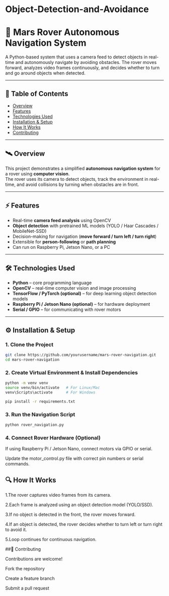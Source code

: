 ﻿# Object-Detection-and-Avoidance

# 🚀 Mars Rover Autonomous Navigation System

A Python-based system that uses a camera feed to detect objects in real-time and autonomously navigate by avoiding obstacles. The rover moves forward, analyzes video frames continuously, and decides whether to turn and go around objects when detected.

---

## 📑 Table of Contents

- [Overview](#overview)  
- [Features](#features)  
- [Technologies Used](#technologies-used)  
- [Installation & Setup](#installation--setup)  
- [How It Works](#how-it-works)  
- [Contributing](#contributing)  

---

## 🛰️ Overview

This project demonstrates a simplified **autonomous navigation system** for a rover using **computer vision**.  
The rover uses its camera to detect objects, track the environment in real-time, and avoid collisions by turning when obstacles are in front.

---

## ⚡ Features

- Real-time **camera feed analysis** using OpenCV  
- **Object detection** with pretrained ML models (YOLO / Haar Cascades / MobileNet-SSD)  
- Decision-making for navigation (**move forward / turn left / turn right**)  
- Extensible for **person-following** or **path planning**  
- Can run on Raspberry Pi, Jetson Nano, or a PC  

---

## 🛠️ Technologies Used

- **Python** – core programming language  
- **OpenCV** – real-time computer vision and image processing  
- **TensorFlow / PyTorch (optional)** – for deep learning object detection models  
- **Raspberry Pi / Jetson Nano (optional)** – for hardware deployment  
- **Serial / GPIO** – for communicating with rover motors  

---

## ⚙️ Installation & Setup

### 1. Clone the Project  
```bash
git clone https://github.com/yourusername/mars-rover-navigation.git
cd mars-rover-navigation
```
### 2. Create Virtual Environment & Install Dependencies
```bash
python -m venv venv
source venv/bin/activate   # For Linux/Mac
venv\Scripts\activate      # For Windows

pip install -r requirements.txt
```
### 3. Run the Navigation Script
```bash
python rover_navigation.py
```
### 4. Connect Rover Hardware (Optional)

If using Raspberry Pi / Jetson Nano, connect motors via GPIO or serial.

Update the motor_control.py file with correct pin numbers or serial commands.

## 🔍 How It Works
1.The rover captures video frames from its camera.

2.Each frame is analyzed using an object detection model (YOLO/SSD).

3.If no object is detected in the front, the rover moves forward.

4.If an object is detected, the rover decides whether to turn left or turn right to avoid it.

5.Loop continues for continuous navigation.

##🤝 Contributing

Contributions are welcome!

Fork the repository

Create a feature branch

Submit a pull request

